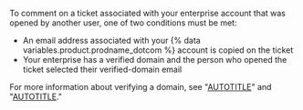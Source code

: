 To comment on a ticket associated with your enterprise account that was opened by another user, one of two conditions must be met:

- An email address associated with your {% data variables.product.prodname_dotcom %} account is copied on the ticket
- Your enterprise has a verified domain and the person who opened the ticket selected their verified-domain email

For more information about verifying a domain, see "[AUTOTITLE](/admin/configuration/configuring-your-enterprise/verifying-or-approving-a-domain-for-your-enterprise)" and "[AUTOTITLE](/organizations/managing-organization-settings/verifying-or-approving-a-domain-for-your-organization)."